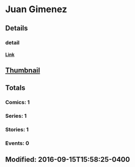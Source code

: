 # Juan  Gimenez 
## Details
### detail
#### [Link](http://marvel.com/comics/creators/12920/juan_gimenez?utm_campaign=apiRef&utm_source=225578a89fc76f3d20fbffda5d17a88d)
## [Thumbnail](http://i.annihil.us/u/prod/marvel/i/mg/b/40/image_not_available.jpg)
## Totals
### Comics: 1
### Series: 1
### Stories: 1
### Events: 0
## Modified: 2016-09-15T15:58:25-0400